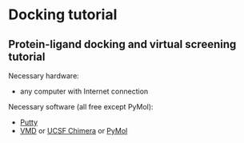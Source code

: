 # Docking tutorial
## Protein-ligand docking and virtual screening tutorial

Necessary hardware:
* any computer with Internet connection

Necessary software (all free except PyMol):
* [Putty](https://www.chiark.greenend.org.uk/~sgtatham/putty/latest.html)
* [VMD](http://www.ks.uiuc.edu/Research/vmd/) or [UCSF Chimera](https://www.cgl.ucsf.edu/chimera/) or [PyMol](https://www.pymol.org/)
